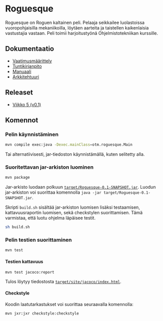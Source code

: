 # Roguesque
Roguesque on Roguen kaltainen peli. Pelaaja seikkailee luolastoissa
vuoropohjaisilla mekaniikoilla, löytäen aarteita ja taistellen
kaikenlaisia vastustajia vastaan. Peli toimii harjoitustyönä
Ohjelmistotekniikan kurssille.

## Dokumentaatio
- [Vaatimusmäärittely](dokumentaatio/vaatimusmaarittely.md)
- [Tuntikirjanpito](dokumentaatio/tuntikirjanpito.md)
- [Manuaali](dokumentaatio/manual.md)
- [Arkkitehtuuri](dokumentaatio/arkkitehtuuri.md)

## Releaset
- [Viikko 5 (v0.1)](https://github.com/pcjens/otm-roguesque/releases/tag/v0.1)

## Komennot
### Pelin käynnistäminen
```sh
mvn compile exec:java -Dexec.mainClass=otm.roguesque.Main
```
Tai alternatiivisesti, jar-tiedoston käynnistämällä, kuten selitetty alla.

### Suoritettavan jar-arkiston luominen
```sh
mvn package
```
Jar-arkisto luodaan polkuun [`target/Roguesque-0.1-SNAPSHOT.jar`](target/Roguesque-0.1-SNAPSHOT.jar). Luodun jar-arkiston voi suorittaa komennolla `java -jar target/Roguesque-0.1-SNAPSHOT.jar`.

Skripti `build.sh` sisältää jar-arkiston luomisen lisäksi testaamisen, kattavuusraportin luomisen, sekä checkstylen suorittamisen. Tämä varmistaa, että luotu ohjelma läpäisee testit.
```sh
sh build.sh
```

### Pelin testien suorittaminen
```sh
mvn test
```

#### Testien kattavuus
```sh
mvn test jacoco:report
```
Tulos löytyy tiedostosta [`target/site/jacoco/index.html`](target/site/jacoco/index.html).

#### Checkstyle
Koodin laatutarkastukset voi suorittaa seuraavalla komennolla:
```sh
mvn jxr:jxr checkstyle:checkstyle
```
